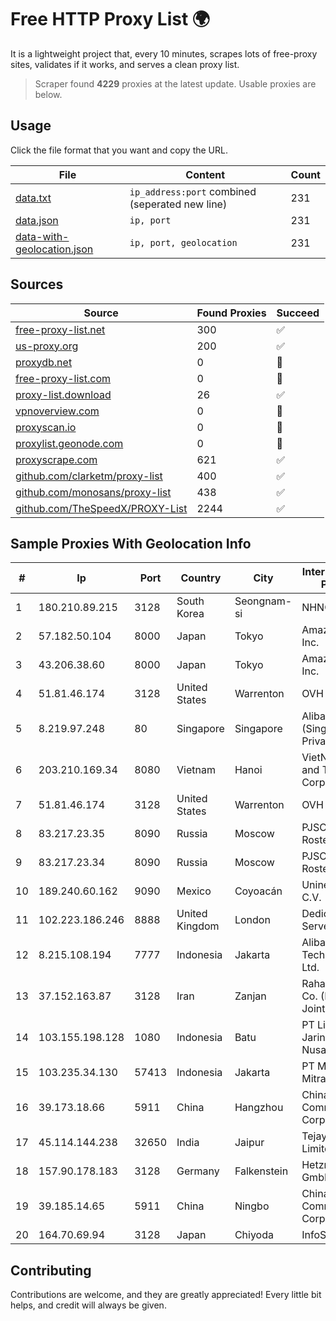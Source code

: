 
# Free HTTP Proxy List 🌍

It is a lightweight project that, every 10 minutes, scrapes lots of free-proxy sites, validates if it works, and serves a clean proxy list.


> Scraper found **4229** proxies at the latest update. Usable proxies are below.

## Usage

Click the file format that you want and copy the URL.


|File|Content|Count|
|----|-------|-----|
|[data.txt](https://raw.githubusercontent.com/themiralay/Proxy-List-World/master/data.txt)|`ip_address:port` combined (seperated new line)|231|
|[data.json](https://raw.githubusercontent.com/themiralay/Proxy-List-World/master/data.json)|`ip, port`|231|
|[data-with-geolocation.json](https://raw.githubusercontent.com/themiralay/Proxy-List-World/master/data-with-geolocation.json)|`ip, port, geolocation`|231|

## Sources

|Source|Found Proxies|Succeed|
|------|-------------|-------|
|[free-proxy-list.net](https://free-proxy-list.net)|300|✅|
|[us-proxy.org](https://www.us-proxy.org)|200|✅|
|[proxydb.net](http://proxydb.net)|0|🚫|
|[free-proxy-list.com](https://free-proxy-list.com/?page=&port=&type%5B%5D=http&type%5B%5D=https&up_time=0&search=Search)|0|🚫|
|[proxy-list.download](https://www.proxy-list.download/HTTP)|26|✅|
|[vpnoverview.com](https://vpnoverview.com/privacy/anonymous-browsing/free-proxy-servers)|0|🚫|
|[proxyscan.io](https://www.proxyscan.io)|0|🚫|
|[proxylist.geonode.com](https://proxylist.geonode.com/api/proxy-list?limit=300&page=1&sort_by=lastChecked&sort_type=desc&protocols=http,https)|0|🚫|
|[proxyscrape.com](https://api.proxyscrape.com/v2/?request=displayproxies&protocol=http&timeout=10000&country=all&ssl=all&anonymity=all)|621|✅|
|[github.com/clarketm/proxy-list](https://raw.githubusercontent.com/clarketm/proxy-list/master/proxy-list-raw.txt)|400|✅|
|[github.com/monosans/proxy-list](https://raw.githubusercontent.com/monosans/proxy-list/main/proxies/http.txt)|438|✅|
|[github.com/TheSpeedX/PROXY-List](https://raw.githubusercontent.com/TheSpeedX/PROXY-List/master/http.txt)|2244|✅|


## Sample Proxies With Geolocation Info

|#|Ip|Port|Country|City|Internet Service Provider|
|-|--|----|-------|----|-------------------------|
|1|180.210.89.215|3128|South Korea|Seongnam-si|NHNCLOUD|
|2|57.182.50.104|8000|Japan|Tokyo|Amazon.com, Inc.|
|3|43.206.38.60|8000|Japan|Tokyo|Amazon.com, Inc.|
|4|51.81.46.174|3128|United States|Warrenton|OVH SAS|
|5|8.219.97.248|80|Singapore|Singapore|Alibaba Cloud (Singapore) Private Limited|
|6|203.210.169.34|8080|Vietnam|Hanoi|VietNam Post and Telecom Corporation|
|7|51.81.46.174|3128|United States|Warrenton|OVH SAS|
|8|83.217.23.35|8090|Russia|Moscow|PJSC Rostelecom|
|9|83.217.23.34|8090|Russia|Moscow|PJSC Rostelecom|
|10|189.240.60.162|9090|Mexico|Coyoacán|Uninet S.A. de C.V.|
|11|102.223.186.246|8888|United Kingdom|London|Dedicated Servers|
|12|8.215.108.194|7777|Indonesia|Jakarta|Alibaba (US) Technology Co., Ltd.|
|13|37.152.163.87|3128|Iran|Zanjan|Rahanet Zanjan Co. (Private Joint-Stock)|
|14|103.155.198.128|1080|Indonesia|Batu|PT Lintas Jaringan Nusantara|
|15|103.235.34.130|57413|Indonesia|Jakarta|PT Maxindo Mitra Solusi|
|16|39.173.18.66|5911|China|Hangzhou|China Mobile Communications Corporation|
|17|45.114.144.238|32650|India|Jaipur|Tejays Dynamic Limited|
|18|157.90.178.183|3128|Germany|Falkenstein|Hetzner Online GmbH|
|19|39.185.14.65|5911|China|Ningbo|China Mobile Communications Corporation|
|20|164.70.69.94|3128|Japan|Chiyoda|InfoSphere|



## Contributing

Contributions are welcome, and they are greatly appreciated! Every
little bit helps, and credit will always be given.

